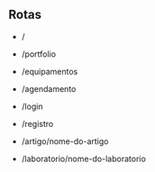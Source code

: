 ## Rotas

- /
- /portfolio
- /equipamentos
- /agendamento
- /login
- /registro

- /artigo/nome-do-artigo
- /laboratorio/nome-do-laboratorio
